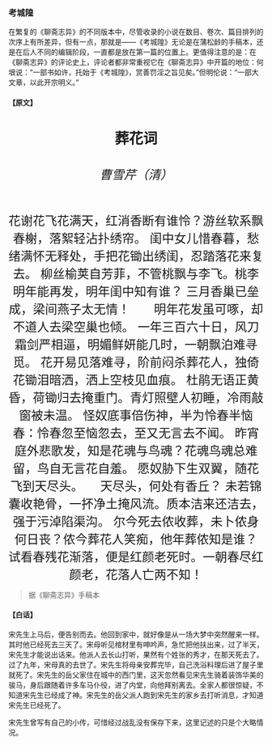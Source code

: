 <script type="text/javascript">
    var head = document.getElementsByTagName('head')[0];
    cssURL = '/public/liao.css';
    linkTag = document.createElement('link');
    linkTag.href = cssURL;
    linkTag.setAttribute('type','text/css');
    linkTag.setAttribute('rel','stylesheet');
    head.appendChild(linkTag);
</script>
<style type="text/css">
    section{text-align: center; font-size: 24px;}
    section p{text-align: center; font-size: 20px;}
</style>
### 考城隍

在繁复的《聊斋志异》的不同版本中，尽管收录的小说在数目、卷次、篇目排列的次序上有所差异，但有一点，那就是——《考城隍》无论是在蒲松龄的手稿本，还是在后人不同的编辑阶段，一直都是放在第一篇的位置上。更值得注意的是：在《聊斋志异》的评论史上，评论者都非常重视它在《聊斋志异》中开篇的地位：何垠说：“一部书如许，托始于《考城隍》，赏善罚淫之旨见矣。”但明伦说：“一部大文章，以此开宗明义。”


#### 【原文】
<section>
<h3>葬花词</h3>        
<h6>曹雪芹（清）</h6>
花谢花飞花满天，红消香断有谁怜？游丝软系飘春榭，落絮轻沾扑绣帘。  
闺中女儿惜春暮，愁绪满怀无释处，手把花锄出绣闺，忍踏落花来复去。  
柳丝榆荚自芳菲，不管桃飘与李飞。桃李明年能再发，明年闺中知有谁？     
三月香巢已垒成，梁间燕子太无情！  
&nbsp;&nbsp;&nbsp;&nbsp;&nbsp;&nbsp;明年花发虽可啄，却不道人去梁空巢也倾。  
一年三百六十日，风刀霜剑严相逼，明媚鲜妍能几时，一朝飘泊难寻觅。  
花开易见落难寻，阶前闷杀葬花人，独倚花锄泪暗洒，洒上空枝见血痕。     
杜鹃无语正黄昏，荷锄归去掩重门。青灯照壁人初睡，冷雨敲窗被未温。  
怪奴底事倍伤神，半为怜春半恼春：怜春忽至恼忽去，至又无言去不闻。  
昨宵庭外悲歌发，知是花魂与鸟魂？花魂鸟魂总难留，鸟自无言花自羞。     
愿奴胁下生双翼，随花飞到天尽头。  
&nbsp;&nbsp;&nbsp;&nbsp;天尽头，何处有香丘？  
未若锦囊收艳骨，一抔净土掩风流。质本洁来还洁去，强于污淖陷渠沟。  
尔今死去侬收葬，未卜侬身何日丧？侬今葬花人笑痴，他年葬侬知是谁？     
试看春残花渐落，便是红颜老死时。一朝春尽红颜老，花落人亡两不知！    

    

</section>

> 据《聊斋志异》手稿本

#### 【白话】
<aside>
宋先生上马后，便告别而去。他回到家中，就好像是从一场大梦中突然醒来一样。其时他已经死去三天了。宋母听见棺材里有呻吟声，急忙把他扶出来，过了半天，宋先生才能说出话来。他派人去长山打听，果然有个姓张的秀才，在那天死去了。过了九年，宋母真的去世了。宋先生将母亲安葬完毕，自己洗浴料理后进了屋子里就死了。宋先生的岳父家住在城中的西门里，这天忽然看见宋先生骑着装饰华美的骏马，身后跟随着许多车马仆役，进了内堂，向他拜别离去。全家人都很惊疑，不知道宋先生已经成了神。宋先生的岳父派人跑到宋先生的家乡去打听消息，才知道宋先生已经死了。

宋先生曾写有自己的小传，可惜经过战乱没有保存下来，这里记述的只是个大略情况。

</aside>

